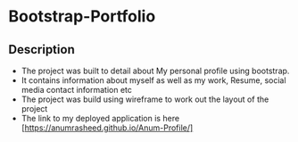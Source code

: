 # Bootstrap-Portfolio

## Description
-  The project was built to detail about My personal profile using bootstrap.
-  It contains information about myself as well as my work, Resume, social media contact information etc
-  The project was build using wireframe to work out the layout of the project
-  The link to my deployed application is here
  [https://anumrasheed.github.io/Anum-Profile/]

